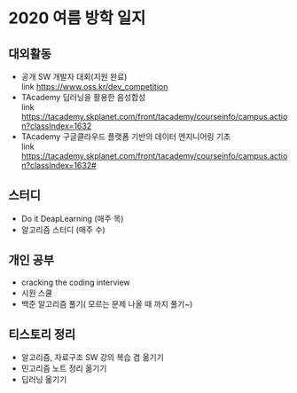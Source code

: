 # 2020 여름 방학 일지

## 대외활동
- 공개 SW 개발자 대회(지원 완료)  
link <https://www.oss.kr/dev_competition> 
- TAcademy 딥러닝을 활용한 음성합성  
link <https://tacademy.skplanet.com/front/tacademy/courseinfo/campus.action?classIndex=1632>
- TAcademy 구글클라우드 플랫폼 기반의 데이터 엔지니어링 기초  
link <https://tacademy.skplanet.com/front/tacademy/courseinfo/campus.action?classIndex=1632#>
## 스터디
- Do it DeapLearning (매주 목)
- 알고리즘 스터디 (매주 수)

## 개인 공부
- cracking the coding interview
- 시원 스쿨
- 백준 알고리즘 풀기( 모르는 문제 나올 때 까지 풀기~)

## 티스토리 정리
- 알고리즘, 자료구조 SW 강의 복습 겸 옮기기
- 민고리즘 노트 정리 옮기기
- 딥러닝 옮기기

